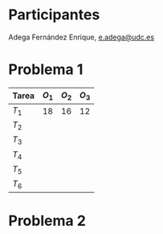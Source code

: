 # Participantes
Adega Fernández Enrique, e.adega@udc.es
# Problema 1
| Tarea | $O_1$ | $O_{2}$ | $O_{3}$ |
| ----- | ----- | ------- | ------- |
| $T_1$ | 18    | 16      | 12      |
| $T_2$ |       |         |         |
| $T_3$ |       |         |         |
| $T_4$ |       |         |         |
| $T_5$ |       |         |         |
| $T_6$ |       |         |         |
# Problema 2
